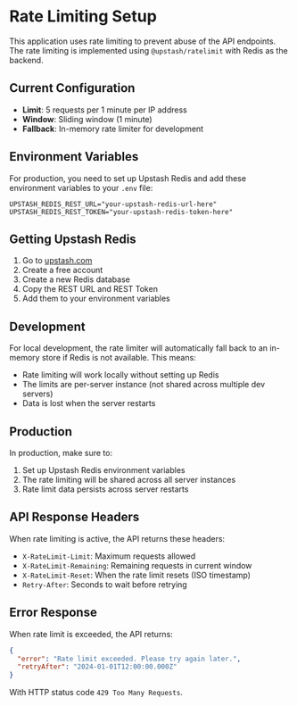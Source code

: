 # Rate Limiting Setup

This application uses rate limiting to prevent abuse of the API endpoints. The rate limiting is implemented using `@upstash/ratelimit` with Redis as the backend.

## Current Configuration

- **Limit**: 5 requests per 1 minute per IP address
- **Window**: Sliding window (1 minute)
- **Fallback**: In-memory rate limiter for development

## Environment Variables

For production, you need to set up Upstash Redis and add these environment variables to your `.env` file:

```env
UPSTASH_REDIS_REST_URL="your-upstash-redis-url-here"
UPSTASH_REDIS_REST_TOKEN="your-upstash-redis-token-here"
```

## Getting Upstash Redis

1. Go to [upstash.com](https://upstash.com)
2. Create a free account
3. Create a new Redis database
4. Copy the REST URL and REST Token
5. Add them to your environment variables

## Development

For local development, the rate limiter will automatically fall back to an in-memory store if Redis is not available. This means:

- Rate limiting will work locally without setting up Redis
- The limits are per-server instance (not shared across multiple dev servers)
- Data is lost when the server restarts

## Production

In production, make sure to:

1. Set up Upstash Redis environment variables
2. The rate limiting will be shared across all server instances
3. Rate limit data persists across server restarts

## API Response Headers

When rate limiting is active, the API returns these headers:

- `X-RateLimit-Limit`: Maximum requests allowed
- `X-RateLimit-Remaining`: Remaining requests in current window
- `X-RateLimit-Reset`: When the rate limit resets (ISO timestamp)
- `Retry-After`: Seconds to wait before retrying

## Error Response

When rate limit is exceeded, the API returns:

```json
{
  "error": "Rate limit exceeded. Please try again later.",
  "retryAfter": "2024-01-01T12:00:00.000Z"
}
```

With HTTP status code `429 Too Many Requests`.
